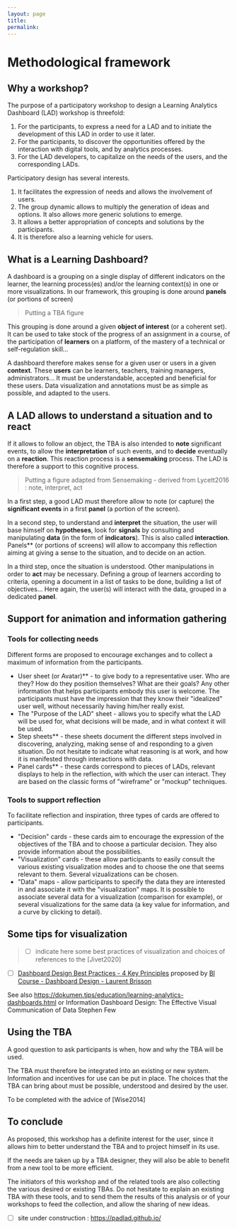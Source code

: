 ```yaml
---
layout: page
title:
permalink:
---
```

# Methodological framework

## Why a workshop?
The purpose of a participatory workshop to design a Learning Analytics Dashboard (LAD) workshop is threefold:
1. For the participants, to express a need for a LAD and to initiate the development of this LAD in order to use it later.
2. For the participants, to discover the opportunities offered by the interaction with digital tools, and by analytics processes.
3. For the LAD developers, to capitalize on the needs of the users, and the corresponding LADs.

Participatory design has several interests.
1. It facilitates the expression of needs and allows the involvement of users.
2. The group dynamic allows to multiply the generation of ideas and options. It also allows more generic solutions to emerge.
3. It allows a better appropriation of concepts and solutions by the participants.
4. It is therefore also a learning vehicle for users.

## What is a Learning Dashboard?
A dashboard is a grouping on a single display of different indicators on the learner, the learning process(es) and/or the learning context(s) in one or more visualizations.
In our framework, this grouping is done around **panels** (or portions of screen)

> Putting a TBA figure

This grouping is done around a given **object of interest** (or a coherent set). It can be used to take stock of the progress of an assignment in a course, of the participation of **learners** on a platform, of the mastery of a technical or self-regulation skill...

A dashboard therefore makes sense for a given user or users in a given **context**. These **users** can be learners, teachers, training managers, administrators...  It must be understandable, accepted and beneficial for these users. Data visualization and annotations must be as simple as possible, and adapted to the users.

## A LAD allows to understand a situation and to react

If it allows to follow an object, the TBA is also intended to **note** significant events, to allow the **interpretation** of such events, and to **decide** eventually on a **reaction**. This reaction process is a **sensemaking** process. The LAD is therefore a support to this cognitive process.

> Putting a figure adapted from Sensemaking - derived from Lycett2016 : note, interpret, act

In a first step, a good LAD must therefore allow to note (or capture) the **significant events** in a first **panel** (a portion of the screen).

In a second step, to understand and **interpret** the situation, the user will base himself on **hypotheses**, look for **signals** by consulting and manipulating **data** (in the form of **indicators**). This is also called **interaction**. Panels** (or portions of screens) will allow to accompany this reflection aiming at giving a sense to the situation, and to decide on an action.

In a third step, once the situation is understood. Other manipulations in order to **act** may be necessary. Defining a group of learners according to criteria, opening a document in a list of tasks to be done, building a list of objectives... Here again, the user(s) will interact with the data, grouped in a dedicated **panel**.

## Support for animation and information gathering  

### Tools for collecting needs
Different forms are proposed to encourage exchanges and to collect a maximum of information from the participants.
* User sheet (or Avatar)** - to give body to a representative user. Who are they? How do they position themselves? What are their goals? Any other information that helps participants embody this user is welcome.
The participants must have the impression that they know their "idealized" user well, without necessarily having him/her really exist.  
* The "Purpose of the LAD" sheet - allows you to specify what the LAD will be used for, what decisions will be made, and in what context it will be used.
* Step sheets** - these sheets document the different steps involved in discovering, analyzing, making sense of and responding to a given situation. Do not hesitate to indicate what reasoning is at work, and how it is manifested through interactions with data.
* Panel cards** - these cards correspond to pieces of LADs, relevant displays to help in the reflection, with which the user can interact. They are based on the classic forms of "wireframe" or "mockup" techniques.

### Tools to support reflection
To facilitate reflection and inspiration, three types of cards are offered to participants.
* "Decision" cards - these cards aim to encourage the expression of the objectives of the TBA and to choose a particular decision. They also provide information about the possibilities.
* "Visualization" cards - these allow participants to easily consult the various existing visualization modes and to choose the one that seems relevant to them. Several vizualizations can be chosen.
* "Data" maps - allow participants to specify the data they are interested in and associate it with the "visualization" maps. It is possible to associate several data for a visualization (comparison for example), or several visualizations for the same data (a key value for information, and a curve by clicking to detail).

## Some tips for visualization

> - [ ] indicate here some best practices of visualization and choices of references to the [Jivet2020]
- [ ] [Dashboard Design Best Practices - 4 Key Principles](https://www.sisense.com/blog/4-design-principles-creating-better-dashboards/)
proposed by [BI Course - Dashboard Design - Laurent Brisson](https://formations.imt-atlantique.fr/bi/bi_tableaux_de_bord_conception.html)

See also https://dokumen.tips/education/learning-analytics-dashboards.html
or
Information Dashboard Design: The Effective Visual Communication of Data
Stephen Few 

## Using the TBA

A good question to ask participants is when, how and why the TBA will be used.

The TBA must therefore be integrated into an existing or new system. Information and incentives for use can be put in place. The choices that the TBA can bring about must be possible, understood and desired by the user.

To be completed with the advice of [Wise2014]


## To conclude
As proposed, this workshop has a definite interest for the user, since it allows him to better understand the TBA and to project himself in its use.

If the needs are taken up by a TBA designer, they will also be able to benefit from a new tool to be more efficient.

The initiators of this workshop and of the related tools are also collecting the various desired or existing TBAs. Do not hesitate to explain an existing TBA with these tools, and to send them the results of this analysis or of your workshops to feed the collection, and allow the sharing of new ideas.

- [ ] site under construction : https://padlad.github.io/
